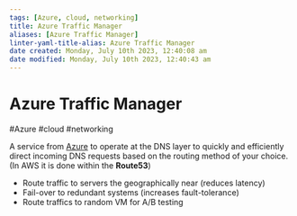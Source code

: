 ```yaml
---
tags: [Azure, cloud, networking]
title: Azure Traffic Manager
aliases: [Azure Traffic Manager]
linter-yaml-title-alias: Azure Traffic Manager
date created: Monday, July 10th 2023, 12:40:08 am
date modified: Monday, July 10th 2023, 12:40:43 am
---
```

# Azure Traffic Manager
#Azure #cloud #networking 

A service from [Azure](Cloud%20Computing/Azure/Azure.md) to operate at the DNS layer to quickly and efficiently direct incoming DNS requests based on the routing method of your choice. (In AWS it is done within the **Route53**)
- Route traffic to servers the geographically near (reduces latency)
- Fail-over to redundant systems (increases fault-tolerance)
- Route traffics to random VM for A/B testing
